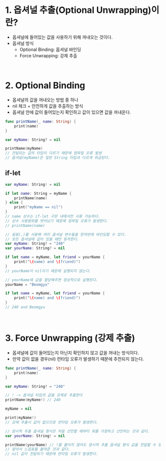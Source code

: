 # 1. 옵셔널 추출(Optional Unwrapping)이란?

- 옵셔널에 들어있는 값을 사용하기 위해 꺼내오는 것이다.
- 옵셔널 방식
  - Optional Binding: 옵셔널 바인딩
  - Force Unwrapping: 강제 추출

<br>

# 2. Optional Binding

- 옵셔널의 값을 꺼내오는 방법 중 하나
- nil 체크 + 안전하게 값을 추출하는 방식
- 옵셔널 안에 값이 들어있는지 확인하고 값이 있으면 값을 꺼내온다.

```Swift
func printName(_ name: String) {
    print(name)
}

var myName: String? = nil

printName(myName)
// 전달되는 값의 타입이 다르기 때문에 컴파일 오류 발생
// 옵셔널(myName)은 일반 String 타입과 다르게 취급된다.
```

## if-let

```Swift
var myName: String! = nil

if let name: String = myName {
    printName(name)
} else {
    print("myName == nil")
}
// name 상수는 if-let 구문 내에서만 사용 가능하다.
// 상수 사용범위를 벗어났기 때문에 컴파일 오류가 발생한다.
// printName(name)

// 쉼표(,)를 사용해 여러 옵셔널 변수들을 한꺼번에 바인딩할 수 있다.
// 모든 옵셔널에 값이 있을 때만 동작한다.
var myName: String? = "240"
var yourName: String? = nil

if let name = myName, let friend = yourName {
    print("\(name) and \(friend)")
}
// yourName이 nil이기 때문에 실행되지 않는다.

// yourName에 값을 할당해주면 정상적으로 실행된다.
yourName = "Beomgyu"

if let name = myName, let friend = yourName {
    print("\(name) and \(friend)")
}
// 240 and Beomgyu
```

<br>

# 3. Force Unwrapping (강제 추출)

- 옵셔널에 값이 들어있는지 아닌지 확인하지 않고 값을 꺼내는 방식이다.
- 만약 값이 없을 경우(nil) 런타임 오류가 발생하기 때문에 추천되지 않는다.

```Swift
func printName(_ name: String) {
    print(name)
}

var myName: String? = "240"

// ! -> 옵셔널 타입의 값을 강제로 추출한다
printName(myName!) // 240

myName = nil

print(myName!)
// 강제 추출시 값이 없으므로 런타임 오류가 발생한다.

// 암시적 추출 옵셔널 형식은 처음 선언할 때부터 위를 가정하고 선언하는 것과 같다.
var yourName: String! = nil

printName(yourName) // !를 붙이지 않아도 암시적 추출 옵셔널 형식 값을 전달할 수 있다.
// 알아서 느낌표를 붙여준 것과 같다.
// nil 값이 전달되기 때문에 런타임 오류가 발생한다.
```
